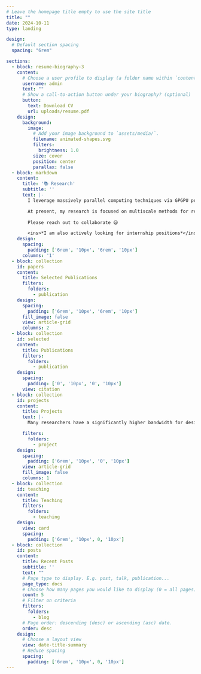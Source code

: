 ```yaml
---
# Leave the homepage title empty to use the site title
title: ""
date: 2024-10-11
type: landing

design:
  # Default section spacing
  spacing: "6rem"

sections:
  - block: resume-biography-3
    content:
      # Choose a user profile to display (a folder name within `content/authors/`)
      username: admin
      text: ""
      # Show a call-to-action button under your biography? (optional)
      button:
        text: Download CV
        url: uploads/resume.pdf
    design:
      background:
        image:
          # Add your image background to `assets/media/`.
          filename: animated-shapes.svg
          filters:
            brightness: 1.0
          size: cover
          position: center
          parallax: false
  - block: markdown
    content:
      title: '📚 Research'
      subtitle: ''
      text: |-
        I leverage massively parallel computing techniques via GPGPU programming, graph processing, efficient large-scale collision detection and handling algorithms, and reduced subspace simulation methods to design and implement high-performance non-linear dynamics solvers.

        At present, my research is focused on multiscale methods for real-time convergent elastodynamics, robust geometry processing algorithms for cutting in virtual surgery simulations, and general neural physics primitives for solving PDEs on resource-constrained computational platforms.
        
        Please reach out to collaborate 😃

        <ins>*I am also actively looking for internship positions*</ins> 👨🏻‍💼
    design:
      spacing:
        padding: ['6rem', '10px', '6rem', '10px']
      columns: '1'
  - block: collection
    id: papers
    content:
      title: Selected Publications
      filters:
        folders:
          - publication
    design:
      spacing:
        padding: ['6rem', '10px', '6rem', '10px']
      fill_image: false
      view: article-grid
      columns: 2
  - block: collection
    id: selected
    content:
      title: Publications
      filters:
        folders:
          - publication
    design:
      spacing:
        padding: ['0', '10px', '0', '10px']
      view: citation
  - block: collection
    id: projects
    content:
      title: Projects
      text: |- 
        Many researchers have a significantly higher bandwidth for designing algorithms than for implementing them. I try to leverage a strong foundation in software engineering to facilitate research velocity via contributions to open-source.

      filters:
        folders: 
          - project
    design:
      spacing:
        padding: ['6rem', '10px', '0', '10px']
      view: article-grid
      fill_image: false
      columns: 1
  - block: collection
    id: teaching
    content:
      title: Teaching
      filters:
        folders:
          - teaching
    design:
      view: card
      spacing:
        padding: ['6rem', '10px', 0, '10px']
  - block: collection
    id: posts
    content:
      title: Recent Posts
      subtitle: ''
      text: ""
      # Page type to display. E.g. post, talk, publication...
      page_type: docs
      # Choose how many pages you would like to display (0 = all pages)
      count: 5
      # Filter on criteria
      filters:
        folders:
          - blog
      # Page order: descending (desc) or ascending (asc) date.
      order: desc
    design:
      # Choose a layout view
      view: date-title-summary
      # Reduce spacing
      spacing:
        padding: ['6rem', '10px', 0, '10px']
---
```

